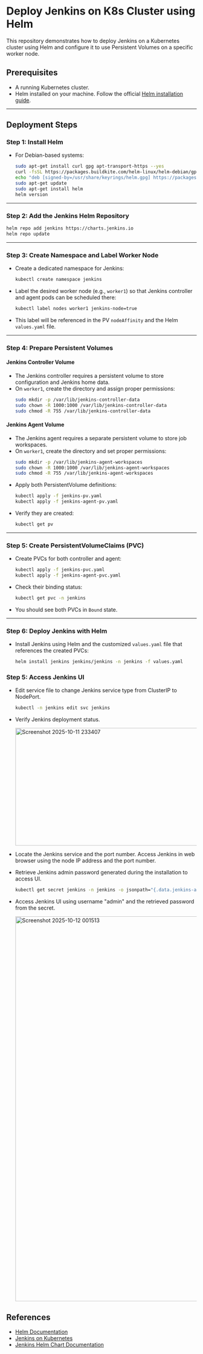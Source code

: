 # Deploy Jenkins on K8s Cluster using Helm

This repository demonstrates how to deploy Jenkins on a Kubernetes cluster using Helm and configure it to use Persistent Volumes on a specific worker node.

## Prerequisites
- A running Kubernetes cluster.
- Helm installed on your machine. Follow the official [Helm installation guide](https://helm.sh/docs/intro/install/).

---

## Deployment Steps

### Step 1: Install Helm
- For Debian-based systems:
  ``` bash
  sudo apt-get install curl gpg apt-transport-https --yes
  curl -fsSL https://packages.buildkite.com/helm-linux/helm-debian/gpgkey | gpg --dearmor | sudo tee /usr/share/keyrings/helm.gpg > /dev/null
  echo "deb [signed-by=/usr/share/keyrings/helm.gpg] https://packages.buildkite.com/helm-linux/helm-debian/any/ any main" | sudo tee /etc/apt/sources.list.d/helm-stable-debian.list
  sudo apt-get update
  sudo apt-get install helm
  helm version
  ```

---

### Step 2: Add the Jenkins Helm Repository
``` bash
helm repo add jenkins https://charts.jenkins.io
helm repo update
```

---

### Step 3: Create Namespace and Label Worker Node

- Create a dedicated namespace for Jenkins: 
  ```bash
  kubectl create namespace jenkins
  ```
  
- Label the desired worker node (e.g., `worker1`) so that Jenkins controller and agent pods can be scheduled there:
  ```bash
  kubectl label nodes worker1 jenkins-node=true
  ```
- This label will be referenced in the PV `nodeAffinity` and the Helm `values.yaml` file.

---

### Step 4: Prepare Persistent Volumes

#### Jenkins Controller Volume
- The Jenkins controller requires a persistent volume to store configuration and Jenkins home data.
- On `worker1`, create the directory and assign proper permissions:
  ```bash
  sudo mkdir -p /var/lib/jenkins-controller-data
  sudo chown -R 1000:1000 /var/lib/jenkins-controller-data
  sudo chmod -R 755 /var/lib/jenkins-controller-data
  ```
  
#### Jenkins Agent Volume
- The Jenkins agent requires a separate persistent volume to store job workspaces.
- On `worker1`, create the directory and set proper permissions:
  ```bash
  sudo mkdir -p /var/lib/jenkins-agent-workspaces
  sudo chown -R 1000:1000 /var/lib/jenkins-agent-workspaces
  sudo chmod -R 755 /var/lib/jenkins-agent-workspaces
  ```
- Apply both PersistentVolume definitions:
  ```bash
  kubectl apply -f jenkins-pv.yaml
  kubectl apply -f jenkins-agent-pv.yaml
  ```
- Verify they are created:
  ```bash
  kubectl get pv
  ```
---

### Step 5: Create PersistentVolumeClaims (PVC)
- Create PVCs for both controller and agent:
  ```bash
  kubectl apply -f jenkins-pvc.yaml
  kubectl apply -f jenkins-agent-pvc.yaml
  ```
- Check their binding status:
  ```bash
  kubectl get pvc -n jenkins
  ```
- You should see both PVCs in `Bound` state.

---

### Step 6: Deploy Jenkins with Helm
- Install Jenkins using Helm and the customized `values.yaml` file that references the created PVCs:
  ```bash
  helm install jenkins jenkins/jenkins -n jenkins -f values.yaml
  ```

### Step 5: Access Jenkins UI
- Edit service file to change Jenkins service type from ClusterIP to NodePort.
  ``` bash
  kubectl -n jenkins edit svc jenkins
  ```
- Verify Jenkins deployment status.
  
  <img width="1442" height="311" alt="Screenshot 2025-10-11 233407" src="https://github.com/user-attachments/assets/e25a27f6-5173-4622-a1b6-ce7c47092a46" />

- Locate the Jenkins service and the port number. Access Jenkins in web browser using the node IP address and the port number.
- Retrieve Jenkins admin password generated during the installation to access UI.
  ``` bash
  kubectl get secret jenkins -n jenkins -o jsonpath="{.data.jenkins-admin-password}" | base64 --decode; echo
  ```
- Access Jenkins UI using username "admin" and the retrieved password from the secret.

  <img width="3821" height="1017" alt="Screenshot 2025-10-12 001513" src="https://github.com/user-attachments/assets/1824010f-81ff-4cac-a170-96c37e7d08e2" />

## References
- [Helm Documentation](https://helm.sh/docs/)
- [Jenkins on Kubernetes](https://www.jenkins.io/doc/book/installing/kubernetes/)
- [Jenkins Helm Chart Documentation](https://artifacthub.io/packages/helm/jenkinsci/jenkins)
